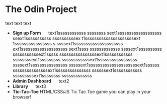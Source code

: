 # The Odin Project

text text text


- **Sign up Form**  &nbsp;&nbsp;&nbsp;&nbsp; text1ssssssssssss ssssssss sext1sssssssssssssssssss ssext1sssssssssss ssssssssssex t1sssssssssssssssssssssext 1ssssssssssssssss s ssssext1sssssssssssssssssssss ext1ssssssssssssssssssss sext1ssss sssssssssssss ssssext1ssssssssss sssssssssssext1sssss ssssssssssssssssext1ssssssssssss ssssssssext1sssssssss ssssssssssssext1sssssssssssssssss ssssext1ssssssssssssssss sssssext1sssssssssssssssssssssext1ssssss sssssssssssssssext1sssssssssssssss ssssssext1ssssssssssss sssssssssext1ssssssss sssssssssssss
- **Admin Dashboard** &nbsp;&nbsp;&nbsp;&nbsp; text2
- **Library**  &nbsp;&nbsp;&nbsp;&nbsp; text3
- **Tic-Tac-Toe** HTML/CSS/JS Tic Tac Toe game you can play in your browser! 
